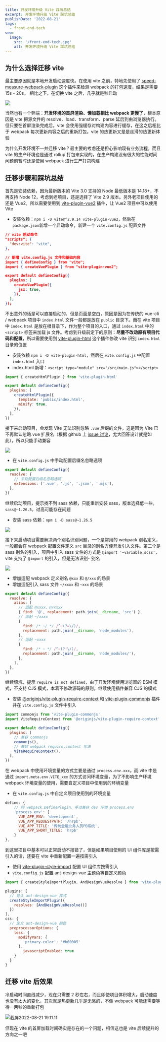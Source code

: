 ```yaml
---
title: 开发环境升级 Vite 踩坑总结
excerpt: 开发环境升级 Vite 踩坑总结
publishDate: '2022-08-21'
tags:
  - front-end-tech
seo:
  image:
    src: '/front-end-tech.jpg'
    alt: 开发环境升级 Vite 踩坑总结
---
```


## 为什么选择迁移 vite

最主要原因就是本地开发启动速度快。在使用 vite 之前，特地先使用了 [speed-measure-webpack-plugin](https://github.com/stephencookdev/speed-measure-webpack-plugin) 这个插件来检测 webpack 的打包速度，结果是需要 15s - 20s。 相比之下，在切换 vite 之后，几乎就是秒启动

![](https://notesimgs.oss-cn-shanghai.aliyuncs.com/img/%E6%88%AA%E5%B1%8F2022-08-05%2021.59.18.png)

当然也有一个弊端：**开发环境的首屏渲染、懒加载相比 webpack 更慢了**，根本原因是 vite 把源文件的 resolve、load、transform、parse 延后到由浏览器执行。但只要在首屏渲染完成后，vite 会使用强缓存对构建内容进行缓存，在这之后相比于 webpack 每次更新内容之后的重新打包，vite 的热更新又是是丝滑的热更新体验

为什么开发环境不一并迁移 vite？最主要的考虑还是担心影响现有业务流程，而且 vite 的生产环境也是通过 rollup 打包来实现的，在生产构建没有很大的性能时间问题前暂时还是使用 webpack 进行生产打包构建

## 迁移步骤和踩坑总结

首先是安装依赖，因为最新版本的 Vite 3.0 支持的 Node 最低版本是 14.18+，不再支持 Node 12，考虑到老项目，还是选择了 Vite 2.9 版本。另外老项目使用的还是 Vue2，所以需要使用到 [vite-plugin-vue2](https://github.com/underfin/vite-plugin-vue2) 插件，让 Vue2 项目中可以使用 Vite

- 安装依赖：`npm i -D vite@^2.9.14 vite-plugin-vue2`，然后在 `package.json`新增一个启动命令，新建一个 `vite.config.js` 配置文件

```json
// vite 启动命令
"scripts": {
  "dev:vite": "vite",
},

// 新增 vite.config.js 文件和基础内容
import { defineConfig } from "vite";
import { createVuePlugin } from "vite-plugin-vue2";

export default defineConfig({
  plugins: [
    createVuePlugin({
      jsx: true,
    }),
  ],
});
```

不出意外的话是可以直接启动的，但是页面是空白，原因是因为在传统的 vue-cli / webpack 项目中 `index.html` 文件一般都是放在 `public` 目录下。而在 vite 项目中 `index.html` 是放在根目录下，作为整个项目的入口，通过 `index.html` 中的 `<script>` 标签来加载 js 文件。考虑到升级前定下的原则：**尽量不改动原有项目代码和配置**，所以需要使用到 [vite-plugin-html](https://github.com/vbenjs/vite-plugin-html/blob/main/README.zh_CN.md) 这个插件修改 vite 识别 `index.html` 目录的位置

- 安装依赖 `npm i -D vite-plugin-html`，然后在 `vite.config.js` 中配置 `index.html` 入口
- index.html 新增：`<script type="module" src="/src/main.js"></script>`

```js
import { createHtmlPlugin } from 'vite-plugin-html'

export default defineConfig({
  plugins: [
    createHtmlPlugin({
      template: 'public/index.html',
      minify: true,
    }),
  ],
})
```

接下来启动项目，会发现 Vite 无法识别忽略 `.vue` 后缀的文件，这是因为 Vite 已不再默认忽略.vue 扩展名（根据 github 上 [issue 讨论](https://github.com/vitejs/vite/issues/178#issuecomment-630138450)，尤大回答设计就是如此），所以只能手动兼容

![](https://notesimgs.oss-cn-shanghai.aliyuncs.com/img/%E6%88%AA%E5%B1%8F2022-08-06%2007.21.57.png)

- 在 `vite.config.js` 中手动配置后缀名忽略选项

```js
export default defineConfig({
  resolve: {
    // 手动配置后缀名忽略选项
    extensions: ['.vue', '.js', '.json', '.mjs'],
  },
})
```

继续启动项目，提示找不到 sass 依赖，只能重新安装 sass，版本选择低一些，`sass@~1.26.5`，过高可能存在问题

- 安装 sass 依赖：`npm i -D sass@~1.26.5`

![](https://notesimgs.oss-cn-shanghai.aliyuncs.com/img/%E6%88%AA%E5%B1%8F2022-08-06%2007.36.23.png)

接下来启动项目需要解决两个别名识别问题，一个是常用的 webpack 别名定义，一般都会在 webpack 配置文件定义 `src` 目录的别名方便开发引入文件。第二个是 sass 别名的引入，项目中引入 sass 文件的方式是 `@import '~variable.scss'`，vite 支持了 `@import` 的引入，但是无法识别`~` 别名

![](https://notesimgs.oss-cn-shanghai.aliyuncs.com/img/%E6%88%AA%E5%B1%8F2022-08-06%2007.38.24.png)

- 增加适配 webpack 定义别名 `@xxx` 和 `@/xxx` 的场景
- 增加适配引入 sass 文件 `~/xxxx` 和 `~xxx` 的场景

```js
export default defineConfig({
  resolve: {
    alias: [
      // 适配 @xxxx、@/xxxx
      { find: '@', replacement: path.join(__dirname, 'src') },
      // 适配 ~/xxxx
      {
        find: /* ~/ */ /^~(?=\/)/,
        replacement: path.join(__dirname, 'node_modules'),
      },
      // 适配 ~xxxx
      {
        find: /* ~ */ /^~(?!\/)/,
        replacement: path.join(__dirname, 'node_modules/'),
      },
    ],
  },
})
```

继续填坑，提示 `require is not defined`，由于开发环境使用浏览器的 ESM 模式，不支持 CJS 模式，本着不修改源码的原则，继续使用插件兼容 CJS 的模式

- 安装 [@originjs/vite-plugin-require-context](https://www.npmjs.com/package/@originjs/vite-plugin-require-context) 和 [vite-plugin-commonjs](https://github.com/vite-plugin/vite-plugin-commonjs) 插件并在 `vite.config.js` 文件中引入

```js
import commonjs from 'vite-plugin-commonjs'
import ViteRequireContext from '@originjs/vite-plugin-require-context'

export default defineConfig({
  plugins: [
    // 兼容 commonjs
    commonjs(),
    // 兼容 webpack require.context 写法
    ViteRequireContext(),
  ],
})
```

在 webpack 中使用环境变量的方式主要是通过 `process.env.xxx`，而 vite 中是通过 `import.meta.env.VITE_xxx` 的方式访问环境变量，为了不影响生产环境 webpack 环境变量的使用，需要自定义项目中使用到的环境变量

- 在 `vite.config.js` 中自定义项目使用到的环境变量

```js
define: {
    // 同 webpack.DefinePlugin，手动兼容 dev 环境 process.env
    'process.env': {
      VUE_APP_ENV: 'development',
      VUE_APP_REQUESTPATH: '/hrpb',
      VUE_APP_TITLE: '传统金融业务人员PB系统',
      VUE_APP_SHORT_TITLE: 'hrpb'
    }
},
```

到这里项目中基本可以正常启动不报错了，但是如果项目使用的 UI 组件库是按需引入的话，还要在 vite 中重新配置一遍按需引入

- 使用 [vite-plugin-style-import](https://github.com/vbenjs/vite-plugin-style-import) 配置 UI 组件库按需引入
- `vite.config.js` 配置 ant-design-vue 主题色等自定义颜色

```js
import { createStyleImportPlugin, AndDesignVueResolve } from 'vite-plugin-style-import'

plugins: [
  // 导入 ant-design-vue 样式
  createStyleImportPlugin({
    resolves: [AndDesignVueResolve()]
  })
],
css: {
  // 定义 ant-design-vue 颜色
  preprocessorOptions: {
    less: {
      modifyVars: {
        'primary-color': '#b60005'
      },
        javascriptEnabled: true
    }
  }
}
```

## 迁移 vite 后效果

冷启动时间直线减少，现在只需要 2 秒左右，而且即使项目体积增大，启动速度也没有太大的变化，其次就是热更新几乎是无感的，不像 webpack 可能还需要等待一两秒的重新打包

![截屏2022-08-21 19.11.11](https://notesimgs.oss-cn-shanghai.aliyuncs.com/img/%E6%88%AA%E5%B1%8F2022-08-21%2019.11.11.png)

但现在 vite 的首屏加载时间确实是存在的一个问题，相信这也是 vite 后续提升的方向之一吧
